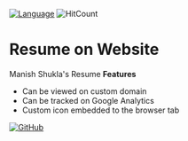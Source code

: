 [![Language](https://img.shields.io/badge/Made%20with-HTML-blue.svg)](#technologies-and-tools)
![HitCount](http://hits.dwyl.io/manishms18/resume.svg)

# Resume on Website

Manish Shukla's Resume
**Features**
* Can be viewed on custom domain
* Can be tracked on Google Analytics
* Custom icon embedded to the browser tab

[![GitHub](https://img.shields.io/github/followers/manishms18.svg?style=social)](https://github.com/Manishms18)
